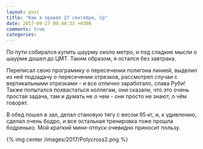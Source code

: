 ```yaml
---
layout: post
title: "Как я провёл 27 сентября, Ср"
date: 2017-09-27 09:40:33 +0300
comments: true
categories: 
---
```

По пути собирался купить шаурму около метро, и под сладкие мысли о шаурме дошел до ЦМТ. Таким образом, я остался без завтрака.

Переписал свою программку о пересечении полигона линией, выделил из неё подзадачу о пересечении отрезков, рассмотрел случаи с вертикальными отрезками - и все отлично заработало, слава Руби! Также попытался похвастаться коллегам, они сказали, что это очень простая задача, там и думать не о чем - они просто не знают, о чём говорят.

В обед пошел в зал, делал становую тягу с весом 95 кг, и, к удивлению, сделал очень бодро, и все остальная тренировка тоже прошла бодренько. Мой краткий мини-отпуск очевидно приносит пользу.


{% img center /images/2017/Polycross2.png %}
